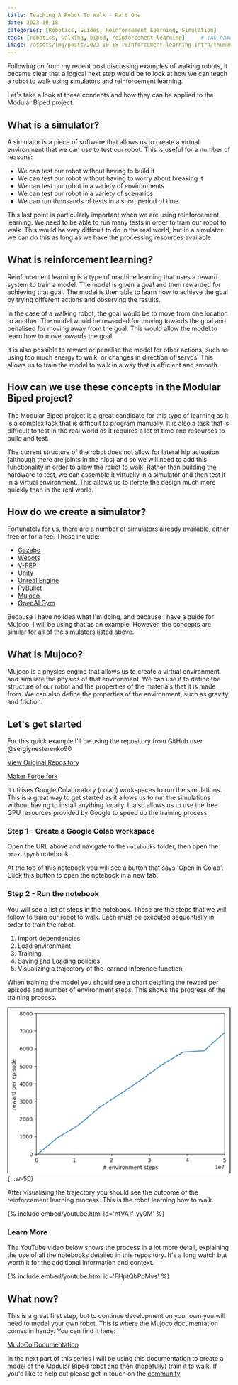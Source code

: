 ```yaml
---
title: Teaching A Robot To Walk - Part One
date: 2023-10-18
categories: [Robotics, Guides, Reinforcement Learning, Simulation]
tags: [robotics, walking, biped, reinforcement-learning]     # TAG names should always be lowercase
image: /assets/img/posts/2023-10-18-reinforcement-learning-intro/thumbnail.png
---
```


Following on from my recent post discussing examples of walking robots, it became clear that a logical next step would be to look at how we can teach a robot to walk using simulators and reinforcement learning. 

Let's take a look at these concepts and how they can be applied to the Modular Biped project.

## What is a simulator?

A simulator is a piece of software that allows us to create a virtual environment that we can use to test our robot. This is useful for a number of reasons:
- We can test our robot without having to build it
- We can test our robot without having to worry about breaking it
- We can test our robot in a variety of environments
- We can test our robot in a variety of scenarios
- We can run thousands of tests in a short period of time

This last point is particularly important when we are using reinforcement learning. We need to be able to run many tests in order to train our robot to walk. This would be very difficult to do in the real world, but in a simulator we can do this as long as we have the processing resources available.

## What is reinforcement learning?

Reinforcement learning is a type of machine learning that uses a reward system to train a model. The model is given a goal and then rewarded for achieving that goal. The model is then able to learn how to achieve the goal by trying different actions and observing the results.

In the case of a walking robot, the goal would be to move from one location to another. The model would be rewarded for moving towards the goal and penalised for moving away from the goal. This would allow the model to learn how to move towards the goal.

It is also possible to reward or penalise the model for other actions, such as using too much energy to walk, or changes in direction of servos. This allows us to train the model to walk in a way that is efficient and smooth.

## How can we use these concepts in the Modular Biped project?

The Modular Biped project is a great candidate for this type of learning as it is a complex task that is difficult to program manually. It is also a task that is difficult to test in the real world as it requires a lot of time and resources to build and test.

The current structure of the robot does not allow for lateral hip actuation (although there are joints in the hips) and so we will need to add this functionality in order to allow the robot to walk. Rather than building the hardware to test, we can assemble it virtually in a simulator and then test it in a virtual environment. This allows us to iterate the design much more quickly than in the real world.

## How do we create a simulator?

Fortunately for us, there are a number of simulators already available, either free or for a fee. These include:
- [Gazebo](https://gazebosim.org/)
- [Webots](https://cyberbotics.com/)
- [V-REP](https://www.coppeliarobotics.com/)
- [Unity](https://unity.com/)
- [Unreal Engine](https://www.unrealengine.com/en-US/)
- [PyBullet](https://pybullet.org/wordpress/)
- [Mujoco](https://www.mujoco.org/)
- [OpenAI Gym](https://gym.openai.com/)

Because I have no idea what I'm doing, and because I have a guide for Mujoco, I will be using that as an example. However, the concepts are similar for all of the simulators listed above.

## What is Mujoco?

Mujoco is a physics engine that allows us to create a virtual environment and simulate the physics of that environment. We can use it to define the structure of our robot and the properties of the materials that it is made from. We can also define the properties of the environment, such as gravity and friction.

## Let's get started
For this quick example I'll be using the repository from GitHub user @sergiynesterenko90 

[View Original Repository](https://github.com/sergiynesterenko90/feranec)

[Maker Forge fork](https://github.com/dmt-labs/reinforcement-learning-brax)

It utilises Google Colaboratory (colab) workspaces to run the simulations. This is a great way to get started as it allows us to run the simulations without having to install anything locally. It also allows us to use the free GPU resources provided by Google to speed up the training process.

### Step 1 - Create a Google Colab workspace
Open the URL above and navigate to the `notebooks` folder, then open the `brax.ipynb` notebook. 

At the top of this notebook you will see a button that says 'Open in Colab'. Click this button to open the notebook in a new tab.

### Step 2 - Run the notebook

You will see a list of steps in the notebook. These are the steps that we will follow to train our robot to walk. Each must be executed sequentially in order to train the robot.

1. Import dependencies
1. Load environment
1. Training
1. Saving and Loading policies
1. Visualizing a trajectory of the learned inference function

When training the model you should see a chart detailing the reward per episode and number of environment steps. This shows the progress of the training process.

![Training](/assets/img/posts/2023-10-18-reinforcement-learning-intro/chart.png){: .w-50}

After visualising the trajectory you should see the outcome of the reinforcement learning process. This is the robot learning how to walk.

{% include embed/youtube.html id='nfVA1f-yy0M' %}

### Learn More

The YouTube video below shows the process in a lot more detail, explaining the use of all the notebooks detailed in this repository. It's a long watch but worth it for the additional information and context.

{% include embed/youtube.html id='FHptQbPoMvs' %}

## What now?

This is a great first step, but to continue development on your own you will need to model your own robot. This is where the Mujoco documentation comes in handy. You can find it here:

[MuJoCo Documentation](https://mujoco.readthedocs.io/en/stable/overview.html)

In the next part of this series I will be using this documentation to create a model of the Modular Biped robot and then (hopefully) train it to walk. If you'd like to help out please get in touch on the [community](https://bit.ly/maker-forge-community)